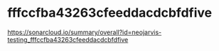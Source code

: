 # fffccfba43263cfeeddacdcbfdfive
https://sonarcloud.io/summary/overall?id=neojarvis-testing_fffccfba43263cfeeddacdcbfdfive
